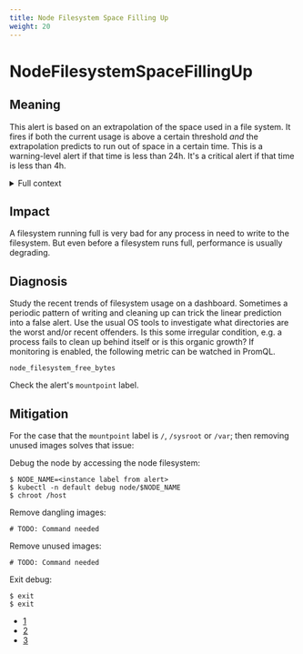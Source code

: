 ```yaml
---
title: Node Filesystem Space Filling Up
weight: 20
---
```


# NodeFilesystemSpaceFillingUp

## Meaning

This alert is based on an extrapolation of the space used in a file system. It
fires if both the current usage is above a certain threshold _and_ the
extrapolation predicts to run out of space in a certain time. This is a
warning-level alert if that time is less than 24h. It's a critical alert if that
time is less than 4h.

<details>
<summary>Full context</summary>

The filesystem on Kubernetes nodes mainly consists of the operating system,
[container ephemeral storage][1], container images, and container logs.
Since Kubelet automatically handles [cleaning up old logs][2] and
[deleting unused images][3], container ephemeral storage is a common cause of
this alert. Although this alert may be triggered before Kubelet's garbage
collection kicks in.

</details>

## Impact

A filesystem running full is very bad for any process in need to write to the
filesystem. But even before a filesystem runs full, performance is usually
degrading.

## Diagnosis

Study the recent trends of filesystem usage on a dashboard. Sometimes a periodic
pattern of writing and cleaning up can trick the linear prediction into a false
alert. Use the usual OS tools to investigate what directories are the worst
and/or recent offenders. Is this some irregular condition, e.g. a process fails
to clean up behind itself or is this organic growth? If monitoring is enabled,
the following metric can be watched in PromQL.

```promql
node_filesystem_free_bytes
```

Check the alert's `mountpoint` label.

## Mitigation

For the case that the `mountpoint` label is `/`, `/sysroot` or `/var`; then
removing unused images solves that issue:

Debug the node by accessing the node filesystem:

```shell
$ NODE_NAME=<instance label from alert>
$ kubectl -n default debug node/$NODE_NAME
$ chroot /host
```

Remove dangling images:

```shell
# TODO: Command needed
```

Remove unused images:

```shell
# TODO: Command needed
```

Exit debug:

```shell
$ exit
$ exit
```

- [1](https://kubernetes.io/docs/concepts/configuration/manage-resources-containers/#local-ephemeral-storage)
- [2](https://kubernetes.io/docs/concepts/cluster-administration/logging/)
- [3](https://kubernetes.io/docs/concepts/architecture/garbage-collection/#containers-images)
